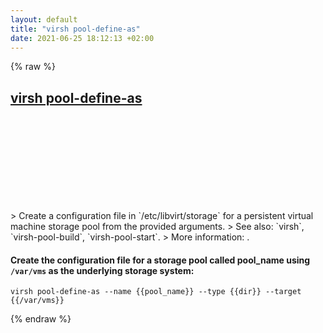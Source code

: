 ```yaml
---
layout: default
title: "virsh pool-define-as"
date: 2021-06-25 18:12:13 +02:00
---
```

{% raw %}
<h2 id="virsh-pool-define-as">
  <a href="/en/common/virsh-pool-define-as.html">virsh pool-define-as</a> <a href="#virsh-pool-define-as"><svg class="icon">
    <use href="/assets/images/unicode_sprite.svg#link" />
  </svg></a>
</h2>
> Create a configuration file in `/etc/libvirt/storage` for a persistent virtual machine storage pool from the provided arguments.
> See also: `virsh`, `virsh-pool-build`, `virsh-pool-start`.
> More information: <https://manned.org/virsh>.

#### Create the configuration file for a storage pool called pool_name using `/var/vms` as the underlying storage system:
```shell
virsh pool-define-as --name {{pool_name}} --type {{dir}} --target {{/var/vms}}
```
{% endraw %}
